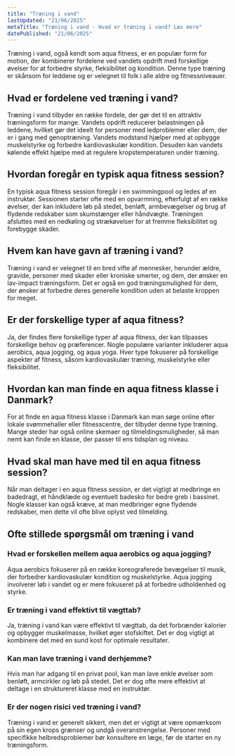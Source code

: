 ```yaml
---
title: "Træning i vand"
lastUpdated: "21/06/2025"
metaTitle: "Træning i vand - Hvad er træning i vand? Læs mere"
datePublished: "21/06/2025"
---
```


Træning i vand, også kendt som aqua fitness, er en populær form for motion, der kombinerer fordelene ved vandets opdrift med forskellige øvelser for at forbedre styrke, fleksibilitet og kondition. Denne type træning er skånsom for leddene og er velegnet til folk i alle aldre og fitnessniveauer.

## Hvad er fordelene ved træning i vand?

Træning i vand tilbyder en række fordele, der gør det til en attraktiv træningsform for mange. Vandets opdrift reducerer belastningen på leddene, hvilket gør det ideelt for personer med ledproblemer eller dem, der er i gang med genoptræning. Vandets modstand hjælper med at opbygge muskelstyrke og forbedre kardiovaskulær kondition. Desuden kan vandets kølende effekt hjælpe med at regulere kropstemperaturen under træning.

## Hvordan foregår en typisk aqua fitness session?

En typisk aqua fitness session foregår i en swimmingpool og ledes af en instruktør. Sessionen starter ofte med en opvarmning, efterfulgt af en række øvelser, der kan inkludere løb på stedet, benløft, armbevægelser og brug af flydende redskaber som skumstænger eller håndvægte. Træningen afsluttes med en nedkøling og strækøvelser for at fremme fleksibilitet og forebygge skader.

## Hvem kan have gavn af træning i vand?

Træning i vand er velegnet til en bred vifte af mennesker, herunder ældre, gravide, personer med skader eller kroniske smerter, og dem, der ønsker en lav-impact træningsform. Det er også en god træningsmulighed for dem, der ønsker at forbedre deres generelle kondition uden at belaste kroppen for meget.

## Er der forskellige typer af aqua fitness?

Ja, der findes flere forskellige typer af aqua fitness, der kan tilpasses forskellige behov og præferencer. Nogle populære varianter inkluderer aqua aerobics, aqua jogging, og aqua yoga. Hver type fokuserer på forskellige aspekter af fitness, såsom kardiovaskulær træning, muskelstyrke eller fleksibilitet.

## Hvordan kan man finde en aqua fitness klasse i Danmark?

For at finde en aqua fitness klasse i Danmark kan man søge online efter lokale svømmehaller eller fitnesscentre, der tilbyder denne type træning. Mange steder har også online skemaer og tilmeldingsmuligheder, så man nemt kan finde en klasse, der passer til ens tidsplan og niveau.

## Hvad skal man have med til en aqua fitness session?

Når man deltager i en aqua fitness session, er det vigtigt at medbringe en badedragt, et håndklæde og eventuelt badesko for bedre greb i bassinet. Nogle klasser kan også kræve, at man medbringer egne flydende redskaber, men dette vil ofte blive oplyst ved tilmelding.

## Ofte stillede spørgsmål om træning i vand

### Hvad er forskellen mellem aqua aerobics og aqua jogging?

Aqua aerobics fokuserer på en række koreograferede bevægelser til musik, der forbedrer kardiovaskulær kondition og muskelstyrke. Aqua jogging involverer løb i vandet og er mere fokuseret på at forbedre udholdenhed og styrke.

### Er træning i vand effektivt til vægttab?

Ja, træning i vand kan være effektivt til vægttab, da det forbrænder kalorier og opbygger muskelmasse, hvilket øger stofskiftet. Det er dog vigtigt at kombinere det med en sund kost for optimale resultater.

### Kan man lave træning i vand derhjemme?

Hvis man har adgang til en privat pool, kan man lave enkle øvelser som benløft, armcirkler og løb på stedet. Det er dog ofte mere effektivt at deltage i en struktureret klasse med en instruktør.

### Er der nogen risici ved træning i vand?

Træning i vand er generelt sikkert, men det er vigtigt at være opmærksom på sin egen krops grænser og undgå overanstrengelse. Personer med specifikke helbredsproblemer bør konsultere en læge, før de starter en ny træningsform.